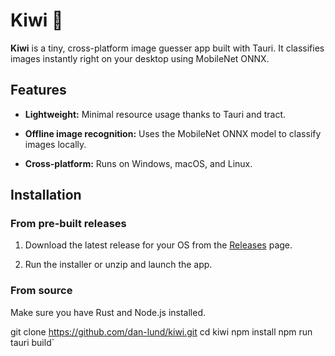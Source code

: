 # Kiwi 🥝

**Kiwi** is a tiny, cross-platform image guesser app built with Tauri. It classifies images instantly right on your desktop using MobileNet ONNX.

## Features

-   **Lightweight:** Minimal resource usage thanks to Tauri and tract.
    
-   **Offline image recognition:** Uses the MobileNet ONNX model to classify images locally.
    
-   **Cross-platform:** Runs on Windows, macOS, and Linux.
    

## Installation 
### From pre-built releases

1.  Download the latest release for your OS from the [Releases](https://github.com/yourusername/kiwi/releases) page.
    
2.  Run the installer or unzip and launch the app.

### From source

Make sure you have Rust and Node.js installed.

git clone https://github.com/dan-lund/kiwi.git 
cd kiwi
npm install
npm run tauri build`
